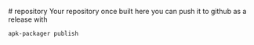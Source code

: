 # repository
Your repository once built here you can push it to github as a release with

```sh
apk-packager publish 
```

